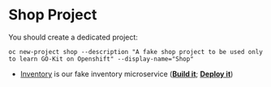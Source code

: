 # Shop Project
You should create a dedicated project:
```
oc new-project shop --description "A fake shop project to be used only to learn GO-Kit on Openshift" --display-name="Shop"
```

* [Inventory](inventory) is our fake inventory microservice ([**Build it**](inventory/build); [**Deploy it**](inventory/deploy))
